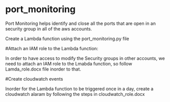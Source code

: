# port_monitoring

Port Monitoring helps identify and close all the ports that are open in an security group in all of the aws accounts. 

Create a Lambda function using the port_monitoring.py file

#Attach an IAM role to the Lambda function:

In order to have access to modify the Security groups in other accounts, we need to attach an IAM role to the Lmabda function, so follow Lamda_role.docx file inorder to that.

#Create cloudwatch events

Inorder for the Lambda function to be triggered once in a day, create a cloudwatch alaram by following the steps in cloudwatch_role.docx
